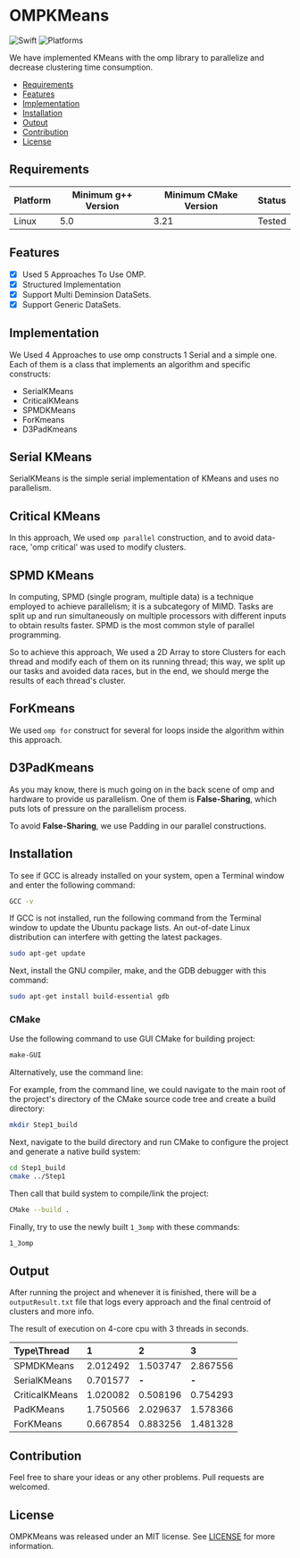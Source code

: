# OMPKMeans

![Swift](https://img.shields.io/badge/C++-14-orange?style=flat-square)
![Platforms](https://img.shields.io/badge/Platforms-Linux-yellowgreen?style=flat-square)

We have implemented KMeans with the omp library to parallelize and decrease clustering time consumption. 


- [Requirements](#requirements)
- [Features](#features)
- [Implementation](#implementation)
- [Installation](#installation)
- [Output](#output)
- [Contribution](#contribution)
- [License](#license)


## Requirements

| Platform | Minimum g++ Version | Minimum CMake Version | Status |
| --- | --- | --- | --- |
| Linux | 5.0 | 3.21 | Tested |

## Features

- [x] Used 5 Approaches To Use OMP.
- [x] Structured Implementation
- [x] Support Multi Deminsion DataSets.
- [x] Support Generic DataSets.

## Implementation

We Used 4 Approaches to use omp constructs 1 Serial and a simple one. Each of them is a class that implements an algorithm and specific constructs: 

- SerialKMeans
- CriticalKMeans
- SPMDKMeans
- ForKmeans
- D3PadKmeans

## Serial KMeans

SerialKMeans is the simple serial implementation of KMeans and uses no parallelism.

## Critical KMeans

In this approach, We used `omp parallel` construction, and to avoid data-race, 'omp critical' was used to modify clusters.

## SPMD KMeans

In computing, SPMD (single program, multiple data) is a technique employed to achieve parallelism; it is a subcategory of MIMD. Tasks are split up and run simultaneously on multiple processors with different inputs to obtain results faster. SPMD is the most common style of parallel programming.

So to achieve this approach, We used a 2D Array to store Clusters for each thread and modify each of them on its running thread; this way, we split up our tasks and avoided data races, but in the end, we should merge the results of each thread's cluster.

## ForKmeans

We used `omp for` construct for several for loops inside the algorithm within this approach.

## D3PadKmeans

As you may know, there is much going on in the back scene of omp and hardware to provide us parallelism.
One of them is **False-Sharing**, which puts lots of pressure on the parallelism process.

To avoid **False-Sharing**, we use Padding in our parallel constructions.

## Installation

To see if GCC is already installed on your system, open a Terminal window and enter the following command:

``` bash
GCC -v
```

If GCC is not installed, run the following command from the Terminal window to update the Ubuntu package lists. An out-of-date Linux distribution can interfere with getting the latest packages.

``` bash
sudo apt-get update
```

Next, install the GNU compiler, make, and the GDB debugger with this command:

``` bash
sudo apt-get install build-essential gdb
```


### CMake

Use the following command to use GUI CMake for building project:

``` bash
make-GUI
```

Alternatively, use the command line:

For example, from the command line, we could navigate to the main root of the project's directory of the CMake source code tree and create a build directory:

``` bash
mkdir Step1_build
```

Next, navigate to the build directory and run CMake to configure the project and generate a native build system:

``` bash
cd Step1_build
cmake ../Step1
```

Then call that build system to compile/link the project:

``` bash
CMake --build .
```

Finally, try to use the newly built `1_3omp` with these commands:

``` bash
1_3omp
```

## Output

After running the project and whenever it is finished, there will be a `outputResult.txt` file that logs every approach and the final centroid of clusters and more info.

The result of execution on 4-core cpu with 3 threads in seconds.

| Type\Thread  | 1 | 2 | 3 |
|:----------|:----------|:----------|:----------|
| SPMDKMeans | 2.012492 | 1.503747 | 2.867556 |
| SerialKMeans | 0.701577 | **-** | **-** |
| CriticalKMeans | 1.020082 | 0.508196 | 0.754293 |
| PadKMeans | 1.750566 | 2.029637 | 1.578366 |
| ForKMeans | 0.667854 | 0.883256 | 1.481328 |



## Contribution

Feel free to share your ideas or any other problems. Pull requests are welcomed.

## License

OMPKMeans was released under an MIT license. See [LICENSE](https://github.com/kiarashvosough1999/OMPKMeans/blob/master/LICENSE) for more information.
